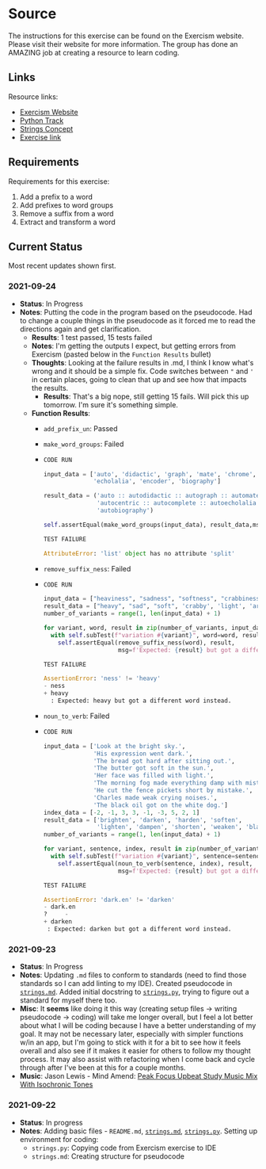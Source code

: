 # Source

The instructions for this exercise can be found on the Exercism website. Please visit their website for more information. The group has done an AMAZING job at creating a resource to learn coding.

## Links

Resource links:

- [Exercism Website](https://exercism.org/)
- [Python Track](https://exercism.org/tracks/python)
- [Strings Concept](https://exercism.org/tracks/python/concepts/strings)
- [Exercise link](https://exercism.org/tracks/python/exercises/little-sisters-vocab)

## Requirements

Requirements for this exercise:

1. Add a prefix to a word
2. Add prefixes to word groups
3. Remove a suffix from a word
4. Extract and transform a word

## Current Status

Most recent updates shown first.

### 2021-09-24

- **Status**: In Progress
- **Notes**: Putting the code in the program based on the pseudocode. Had to change a couple things in the pseudocode as it forced me to read the directions again and get clarification.
  - **Results**: 1 test passed, 15 tests failed
  - **Notes**: I'm getting the outputs I expect, but getting errors from Exercism (pasted below in the `Function Results` bullet)
  - **Thoughts**: Looking at the failure results in .md, I think I know what's wrong and it should be a simple fix. Code switches between `"` and `'` in certain places, going to clean that up and see how that impacts the results.
    - **Results**: That's a big nope, still getting 15 fails. Will pick this up tomorrow. I'm sure it's something simple.
  - **Function Results**:
    - `add_prefix_un`: Passed
    - `make_word_groups`: Failed

    - ```python
      CODE RUN

      input_data = ['auto', 'didactic', 'graph', 'mate', 'chrome', 'centric', 'complete',
                    'echolalia', 'encoder', 'biography']
      
      result_data = ('auto :: autodidactic :: autograph :: automate :: autochrome :: '
                     'autocentric :: autocomplete :: autoecholalia :: autoencoder :: '
                     'autobiography')

      self.assertEqual(make_word_groups(input_data), result_data,msg=f'Expected {result_data} but got something else instead.')
      
      TEST FAILURE

      AttributeError: 'list' object has no attribute 'split'
      ```

    - `remove_suffix_ness`: Failed

    - ```python
      CODE RUN
      
      input_data = ["heaviness", "sadness", "softness", "crabbiness", "lightness", "artiness", "edginess"]
      result_data = ["heavy", "sad", "soft", 'crabby', 'light', 'arty', 'edgy']
      number_of_variants = range(1, len(input_data) + 1)
      
      for variant, word, result in zip(number_of_variants, input_data, result_data):
        with self.subTest(f"variation #{variant}", word=word, result=result):
          self.assertEqual(remove_suffix_ness(word), result,
                           msg=f'Expected: {result} but got a different word instead.')
      
      TEST FAILURE
      
      AssertionError: 'ness' != 'heavy'
      - ness
      + heavy
        : Expected: heavy but got a different word instead.
      ```

    - `noun_to_verb`: Failed

    - ```python
      CODE RUN
      
      input_data = ['Look at the bright sky.',
                    'His expression went dark.',
                    'The bread got hard after sitting out.',
                    'The butter got soft in the sun.',
                    'Her face was filled with light.',
                    'The morning fog made everything damp with mist.',
                    'He cut the fence pickets short by mistake.',
                    'Charles made weak crying noises.',
                    'The black oil got on the white dog.']
      index_data = [-2, -1, 3, 3, -1, -3, 5, 2, 1]
      result_data = ['brighten', 'darken', 'harden', 'soften',
                     'lighten', 'dampen', 'shorten', 'weaken', 'blacken']
      number_of_variants = range(1, len(input_data) + 1)
      
      for variant, sentence, index, result in zip(number_of_variants, input_data, index_data, result_data):
        with self.subTest(f"variation #{variant}", sentence=sentence, index=index, result=result):
          self.assertEqual(noun_to_verb(sentence, index), result,
                           msg=f'Expected: {result} but got a different word instead.')
      
      TEST FAILURE
      
      AssertionError: 'dark.en' != 'darken'
      - dark.en
      ?     -
      + darken
       : Expected: darken but got a different word instead.
      ```

### 2021-09-23

- **Status**: In Progress
- **Notes**: Updating `.md` files to conform to standards (need to find those standards so I can add linting to my IDE). Created pseudocode in [`strings.md`](strings.md). Added initial docstring to [`strings.py`](strings.py), trying to figure out a standard for myself there too.
- **Misc**: It **seems** like doing it this way (creating setup files -> writing pseudocode -> coding) will take me longer overall, but I feel a lot better about what I will be coding because I have a better understanding of my goal. It may not be necessary later, especially with simpler functions w/in an app, but I'm going to stick with it for a bit to see how it feels overall and also see if it makes it easier for others to follow my thought process. It may also assist with refactoring when I come back and cycle through after I've been at this for a couple months.
- **Music**: Jason Lewis - Mind Amend: [Peak Focus Upbeat Study Music Mix With Isochronic Tones](https://www.youtube.com/watch?v=ZCq1FPGi8lU)

### 2021-09-22

- **Status**: In progress
- **Notes**: Adding basic files - `README.md`, [`strings.md`](strings.md), [`strings.py`](strings.py). Setting up environment for coding:
  - `strings.py`: Copying code from Exercism exercise to IDE
  - `strings.md`: Creating structure for pseudocode

